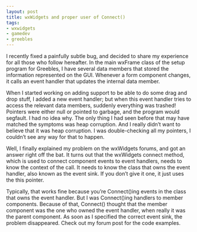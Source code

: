 ```yaml
---
layout: post
title: wxWidgets and proper user of Connect()
tags:
- wxwidgets
- gamedev
- greebles
---
```


I recently fixed a painfully subtle bug, and decided to share my experience for
all those who follow hereafter. In the main wxFrame class of the setup program
for Greebles, I have several data members that stored the information
represented on the GUI. Whenever a form component changes, it calls an event
handler that updates the internal data member.

When I started working on adding support to be able to do some drag and drop
stuff, I added a new event handler; but when this event handler tries to access
the relevant data members, suddenly everything was trashed! Pointers were
either null or pointed to garbage, and the program would segfault. I had no
idea why. The only thing I had seen before that may have matched the symptoms
was heap corruption. And I really didn’t want to believe that it was heap
corruption. I was double-checking all my pointers, I couldn’t see any way for
that to happen.

Well, I finally explained my problem on the wxWidgets forums, and got an answer
right off the bat. It turns out that the wxWidgets connect method, which is
used to connect component events to event handlers, needs to know the context
of the call. It needs to know the class that owns the event handler, also known
as the event sink. If you don’t give it one, it just uses the this pointer.

Typically, that works fine because you’re Connect()ing events in the class that
owns the event handler. But I was Connect()ing handlers to member components.
Because of that, Connect() thought that the member component was the one who
owned the event handler, when really it was the parent component. As soon as I
specified the correct event sink, the problem disappeared. Check out my forum
post for the code examples.
